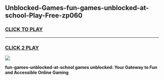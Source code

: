 
## Unblocked-Games-fun-games-unblocked-at-school-Play-Free-zp060
<h3>
<a href="https://premium76.site?title=fun-games-unblocked-at-school&ref=17A">CLICK TO PLAY</a></h3>
<hr>

<h3>
<a href="https://premium76.site?title=fun-games-unblocked-at-school&ref=17A">CLICK 2 PLAY</a>
  
</h3>

<a href="https://premium76.site?title=fun-games-unblocked-at-school&ref=17A"><img src="https://clearcache.store/games.png"></a>


**fun-games-unblocked-at-school games unblocked: Your Gateway to Fun and Accessible Online Gaming**
